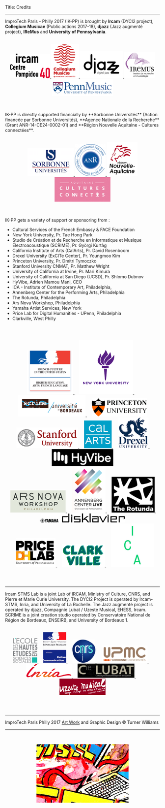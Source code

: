 Title: Credits

---

ImproTech Paris - Philly 2017 (IK-PP) is brought by **Ircam** (DYCI2 project), **Collegium Musicae** (Public actions 2017-18),  **djazz** (Jazz augmenté project), **IReMus** and **University of Pennsylvania**.
<br><br>
<p align="center">
<a target="_blank" href="https://www.ircam.fr"> <img  src="../images/LOGO.Ircam.jpg" width="130"> </a>
<a target="_blank" href="http://collegium.musicae.sorbonne-universites.fr"> <img  src="../images/collegium-logo.png" width="90"> </a>
<a target="_blank" href="http://digitaljazz.fr"> <img  src="../images/DjazzLOGO.png" width="140"> </a>
<a target="_blank" href="http://www.iremus.cnrs.fr"> <img  src="../images/logo-iremus.png" width="100"> </a>
<a target="_blank" href="http://www.sas.upenn.edu/music"> <img  src="../images/penn_fulllogo.gif" width="200"> </a>
</p>
<br><br>
IK-PP is directly supported financially by **Sorbonne Universités** (Action financée par Sorbonne Universités), **Agence Nationale de la Recherche** (Grant ANR-14-CE24-0002-01) and **Région Nouvelle Aquitaine - Cultures connectées**.
<br><br>
<p align="center">
<a target="_blank" href="http://www.sorbonne-universites.fr"> <img  src="../images/sorbonne.png" width="150"> </a>
<a target="_blank" href="http://www.agence-nationale-recherche.fr"> <img  src="../images/ANR.png" width="100"> </a>
<a target="_blank" href="https://www.nouvelle-aquitaine.fr"> <img  src="../images/Aquitaine.png" width="100"> </a>
<a target="_blank" href="http://www.culturesconnectees.fr"> <img  src="../images/CultCon.jpg" height="80"> </a>
</p>
<br><br>
IK-PP gets a variety of support or sponsoring  from :

- Cultural Services of the French Embassy & FACE Foundation
- New York University, Pr. Tae Hong Park  
- Studio de Création et de Recherche en Informatique et Musique Électroacoustique (SCRIME), Pr. Györgi Kurtàg
- California Institute of Arts (CalArts), Pr. David Rosenboom  
- Drexel University (ExCITe Center), Pr. Youngmoo Kim
- Princeton University, Pr. Dmitri Tymoczko
- Stanford University CNMAT, Pr. Matthew Wright
- University of California at Irvine, Pr. Mari Kimura
- University of California at San Diego (UCSD), Pr. Shlomo Dubnov
- HyVibe, Adrien Mamou Mani, CEO
- ICA - Institute of Contemporary Art, Philadelphia,
- Annenberg Center for the Performing Arts, Philadelphia
- The Rotunda, Philadelphia
- Ars Nova Workshop, Philadelphia
- Yamaha Artist Services, New York
- Price Lab for Digital Humanities - UPenn, Philadelphia
- Clarkville, West Philly

<br><br>
<p align="center">
<a target="_blank" href="http://frenchhighereducation.org"> <img  src="../images/Logo_FrenchAmbassy.png" width="150"> </a>
&nbsp; &nbsp; <a target="_blank" href="https://steinhardt.nyu.edu"> <img  src="../images/NYU.png" width="175"> </a>
&nbsp; &nbsp; <a target="_blank" href="https://scrime.labri.fr"> <img  src="../images/Scrime.jpg" width="220"> </a>
&nbsp; &nbsp; <a target="_blank" href="https://music.princeton.edu"> <img  src="../images/princetonlogo.png" width="180"> </a>
<br>
&nbsp; &nbsp; <a target="_blank" href="https://ccrma.stanford.edu"> <img  src="../images/Logo_Stanford.png" width="200"> </a>
&nbsp; &nbsp; <a target="_blank" href="https://music.calarts.edu"> <img  src="../images/Calarts.png" width="90"> </a>
&nbsp; &nbsp; <a target="_blank" href="http://drexel.edu/excite/"> <img  src="../images/drexel.png" width="100"> </a>
&nbsp; &nbsp; <a target="_blank" href="http://hyvibe.audio"> <img  src="../images/HYVibe.png" width="200"> </a>
<br>
&nbsp; &nbsp; <a target="_blank" href="http://www.arsnovaworkshop.org"> <img  src="../images/arsnovalogo.png" width="180"> </a>
&nbsp; &nbsp; <a target="_blank" href="https://www.annenbergcenter.org"> <img  src="../images/AnnenbergLogo.png" width="110"> </a>
&nbsp; &nbsp; <a target="_blank" href="http://www.therotunda.org/"> <img  src="../images/RotundaLogo.png" width="140"> </a>
&nbsp; &nbsp; <a target="_blank" href="http://www.disklavier.com"> <img  src="../images/yamaha-logo.png" width="275"> </a>
<br>
&nbsp; &nbsp; <a target="_blank" href="https://pricelab.sas.upenn.edu"> <img  src="../images/pricelab-logo.png" width="130"> </a>
&nbsp; &nbsp; <a target="_blank" href="http://www.clarkvillephilly.com"> <img  src="../images/clarkville-logo.jpg" width="140"> </a>
&nbsp; &nbsp; <a target="_blank" href="http://icaphila.org"> <img  src="../images/ICA.jpg" width="140"> </a>



</p>
<br><br>


---

Ircam STMS Lab is a joint Lab of IRCAM, Ministry of Culture, CNRS, and Pierre et Marie Curie University. The DYCI2 Project is operated by Ircam-STMS, Inria, and University of La Rochelle. The Jazz augmenté project is operated by djazz, Compagnie Lubat / Uzeste Musical, EHESS, Ircam.
SCRIME is a joint creation studio operated by Conservatoire National de Région de Bordeaux, ENSEIRB, and University of Bordeaux 1.
<br><br>
<p align="center">
<a target="_blank" href="https://www.ehess.fr"> <img  src="../images/logo-ehess.gif" width="80"> </a>
&nbsp; &nbsp; <a target="_blank" href="http://www.culturecommunication.gouv.fr"> <img  src="../images/mcc.png" width="75"> </a>
&nbsp; &nbsp; <a target="_blank" href="hhttp://www.cnrs.fr"> <img  src="../images/cnrsfr-grand.jpg" width="75"> </a>
&nbsp; &nbsp; <a target="_blank" href="http://www.upmc.fr"> <img  src="../images/upmc.gif" width="150"> </a>
&nbsp; &nbsp; <a target="_blank" href="https://www.inria.fr"> <img  src="../images/inria.png" width="150"> </a>
&nbsp; &nbsp; <a target="_blank" href="http://www.cie-lubat.org"> <img  src="../images/CieLubatLogo.png" width="185"> </a>
&nbsp; &nbsp; <a target="_blank" href="http://www.uzeste.org"> <img  src="../images/UzesteLogo.png" width="150"> </a>
</p>
<br><br>

---

ImproTech Paris Philly 2017 [Art Work]({filename}/pages/Visuals.md) and Graphic Design © Turner Williams

---

<p align="center">
   <br><br>
  <img src="../images/IKPoster_frag9.png" width="300"> 
   <br><br>
</p>



